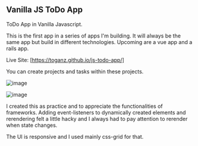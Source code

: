 ## Vanilla JS ToDo App


ToDo App in Vanilla Javascript.

This is the first app in a series of apps I'm building. It will always
be the same app but build in different technologies.
Upcoming are a vue app and a rails app.

Live Site: [https://toganz.github.io/js-todo-app/]

You can create projects and tasks within these projects. 

![image](https://user-images.githubusercontent.com/49613341/114518375-944ed880-9c3f-11eb-9d96-bce2120522d0.png)

![image](https://user-images.githubusercontent.com/49613341/114518588-cf510c00-9c3f-11eb-94b0-a373a8f8e8cf.png)


I created this as practice and to appreciate the functionalities of frameworks.
Adding event-listeners to dynamically created elements and rerendering felt a little hacky and I always had to pay attention to rerender when state changes.


The UI is responsive and I used mainly css-grid for that.
